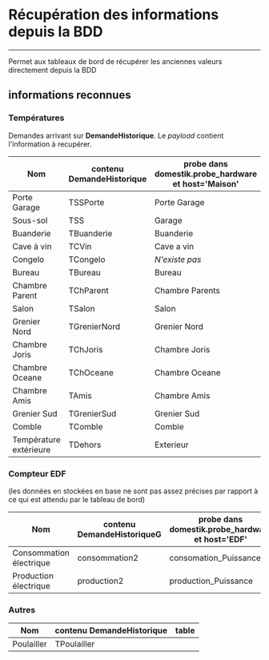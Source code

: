 # Récupération des informations depuis la BDD
----

Permet aux tableaux de bord de récupérer les anciennes valeurs directement depuis la BDD

## informations reconnues

### Températures

Demandes arrivant sur **DemandeHistorique**.
Le *payload* contient l'information à recupérer.

Nom | contenu DemandeHistorique | probe dans domestik.probe_hardware et host='Maison'
----|---------------------------|--------------
Porte Garage | TSSPorte | Porte Garage
Sous-sol | TSS | Garage
Buanderie | TBuanderie | Buanderie
Cave à vin | TCVin | Cave a vin
Congelo | TCongelo | *N'existe pas*
Bureau | TBureau | Bureau
Chambre Parent | TChParent | Chambre Parents
Salon | TSalon | Salon
Grenier Nord | TGrenierNord | Grenier Nord
Chambre Joris | TChJoris | Chambre Joris
Chambre Oceane | TChOceane | Chambre Oceane
Chambre Amis | TAmis | Chambre Amis
Grenier Sud | TGrenierSud | Grenier Sud
Comble | TComble | Comble
Température extérieure | TDehors | Exterieur

### Compteur EDF

(les données en stockées en base ne sont pas assez précises par rapport à ce qui est attendu par le tableau de bord)

Nom | contenu DemandeHistoriqueG | probe dans domestik.probe_hardware et host='EDF'
----|---------------------------|--------
Consommation électrique | consommation2 | consomation_Puissance
Production électrique | production2 | production_Puissance

### Autres

Nom | contenu DemandeHistorique | table
----|---------------------------|--------
Poulailler | TPoulailler |



